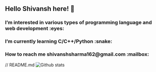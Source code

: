<h2>Hello Shivansh here! 👋 </h2>
<h3>I’m interested in various types of programming language and web development :eyes: </h3>
<h3>I’m currently learning C/C++/Python :snake: </h3>
<h3>How to reach me shivanshsharma162@gmail.com :mailbox: </h3>

// README.md
![Github stats](https://github-readme-stats.vercel.app/api?username=Shivansh162&theme=highcontrast&show_icons=true&count_private=true)

